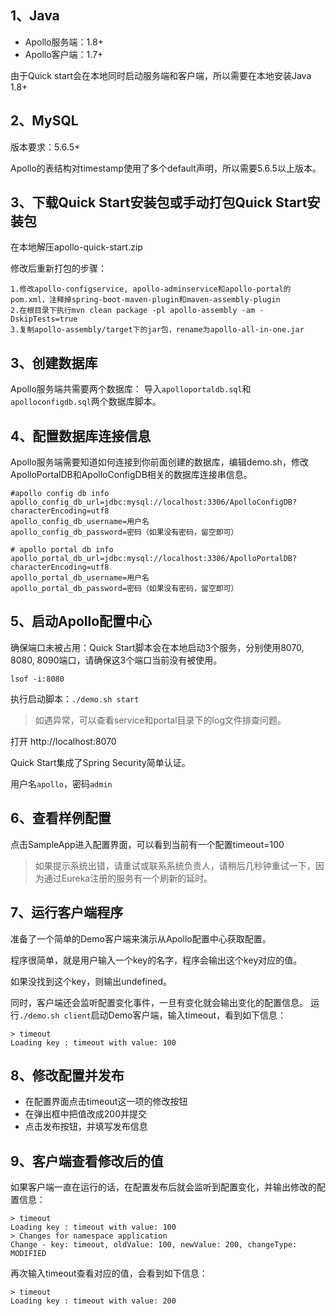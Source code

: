 1、Java
--
* Apollo服务端：1.8+
* Apollo客户端：1.7+

由于Quick start会在本地同时启动服务端和客户端，所以需要在本地安装Java 1.8+

2、MySQL
--
版本要求：5.6.5+

Apollo的表结构对timestamp使用了多个default声明，所以需要5.6.5以上版本。

3、下载Quick Start安装包或手动打包Quick Start安装包
--
在本地解压apollo-quick-start.zip

修改后重新打包的步骤：
```text
1.修改apollo-configservice, apollo-adminservice和apollo-portal的pom.xml，注释掉spring-boot-maven-plugin和maven-assembly-plugin
2.在根目录下执行mvn clean package -pl apollo-assembly -am -DskipTests=true
3.复制apollo-assembly/target下的jar包，rename为apollo-all-in-one.jar
```

3、创建数据库
--
Apollo服务端共需要两个数据库：
导入`apolloportaldb.sql`和`apolloconfigdb.sql`两个数据库脚本。

4、配置数据库连接信息
--
Apollo服务端需要知道如何连接到你前面创建的数据库，编辑demo.sh，修改ApolloPortalDB和ApolloConfigDB相关的数据库连接串信息。

```properties
#apollo config db info
apollo_config_db_url=jdbc:mysql://localhost:3306/ApolloConfigDB?characterEncoding=utf8
apollo_config_db_username=用户名
apollo_config_db_password=密码（如果没有密码，留空即可）

# apollo portal db info
apollo_portal_db_url=jdbc:mysql://localhost:3306/ApolloPortalDB?characterEncoding=utf8
apollo_portal_db_username=用户名
apollo_portal_db_password=密码（如果没有密码，留空即可）
```
                                        
5、启动Apollo配置中心
--
确保端口未被占用：Quick Start脚本会在本地启动3个服务，分别使用8070, 8080, 8090端口，请确保这3个端口当前没有被使用。

```text
lsof -i:8080
```

执行启动脚本：`./demo.sh start`

> 如遇异常，可以查看service和portal目录下的log文件排查问题。

打开 http://localhost:8070

Quick Start集成了Spring Security简单认证。

用户名`apollo`，密码`admin`

6、查看样例配置
--

点击SampleApp进入配置界面，可以看到当前有一个配置timeout=100
> 如果提示系统出错，请重试或联系系统负责人，请稍后几秒钟重试一下，因为通过Eureka注册的服务有一个刷新的延时。

7、运行客户端程序
--
准备了一个简单的Demo客户端来演示从Apollo配置中心获取配置。

程序很简单，就是用户输入一个key的名字，程序会输出这个key对应的值。

如果没找到这个key，则输出undefined。

同时，客户端还会监听配置变化事件，一旦有变化就会输出变化的配置信息。
运行`./demo.sh client`启动Demo客户端，输入timeout，看到如下信息：
```text
> timeout
Loading key : timeout with value: 100
```

8、修改配置并发布
--
* 在配置界面点击timeout这一项的修改按钮
* 在弹出框中把值改成200并提交
* 点击发布按钮，并填写发布信息

9、客户端查看修改后的值
--

如果客户端一直在运行的话，在配置发布后就会监听到配置变化，并输出修改的配置信息：
```text
> timeout
Loading key : timeout with value: 100
> Changes for namespace application
Change - key: timeout, oldValue: 100, newValue: 200, changeType: MODIFIED
```

再次输入timeout查看对应的值，会看到如下信息：
```text
> timeout
Loading key : timeout with value: 200
```

